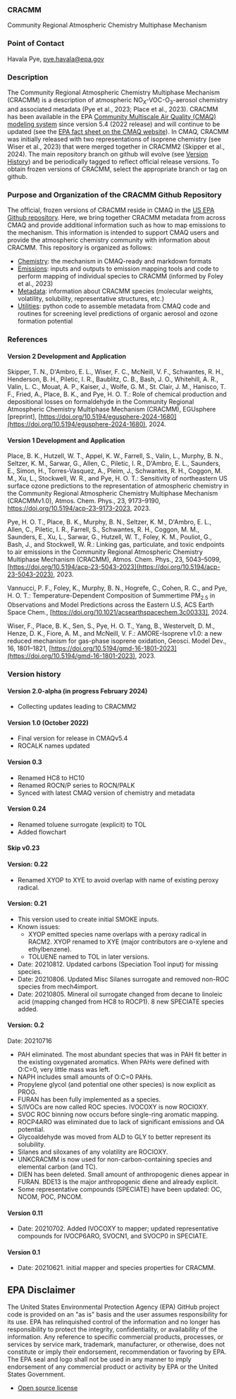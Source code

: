 ### CRACMM
Community Regional Atmospheric Chemistry Multiphase Mechanism

### Point of Contact
Havala Pye, pye.havala@epa.gov

### Description

The Community Regional Atmospheric Chemistry Multiphase Mechanism (CRACMM) is a description of atmospheric NO<sub>X</sub>-VOC-O<sub>3</sub>-aerosol chemistry and associated metadata (Pye et al., 2023; Place et al., 2023). CRACMM has been available in the EPA [Community Multiscale Air Quality (CMAQ) modeling system](https://github.com/USEPA/CMAQ) since version 5.4 (2022 release) and will continue to be updated (see the [EPA fact sheet on the CMAQ website](https://www.epa.gov/cmaq/cracmm)). In CMAQ, CRACMM was initially released with two representations of isoprene chemistry (see Wiser et al., 2023) that were merged together in CRACMM2 (Skipper et al., 2024). The main repository branch on github will evolve (see [Version History](#version-history)) and be periodically tagged to reflect official release versions. To obtain frozen versions of CRACMM, select the appropriate branch or tag on github. 

### Purpose and Organization of the CRACMM Github Repository

The official, frozen versions of CRACMM reside in CMAQ in the [US EPA Github repository](https://github.com/USEPA/CMAQ). Here, we bring together CRACMM metadata from across CMAQ and provide additional information such as how to map emissions to the mechanism. This information is intended to support CMAQ users and provide the atmospheric chemistry community with information about CRACMM. This repository is organized as follows:
 * [Chemistry](chemistry): the mechanism in CMAQ-ready and markdown formats
 * [Emissions](emissions): inputs and outputs to emission mapping tools and code to perform mapping of individual species to CRACMM (informed by Foley et al., 2023)
 * [Metadata](metadata): information about CRACMM species (molecular weights, volatility, solubility, representative structures, etc.)
 * [Utilities](utilities): python code to assemble metadata from CMAQ code and routines for screening level predictions of organic aerosol and ozone formation potential

### References

#### Version 2 Development and Application

Skipper, T. N., D'Ambro, E. L., Wiser, F. C., McNeill, V. F., Schwantes, R. H., Henderson, B. H., Piletic, I. R., Baublitz, C. B., Bash, J. O., Whitehill, A. R., Valin, L. C., Mouat, A. P., Kaiser, J., Wolfe, G. M., St. Clair, J. M., Hanisco, T. F., Fried, A., Place, B. K., and Pye, H. O. T.: Role of chemical production and depositional losses on formaldehyde in the Community Regional Atmospheric Chemistry Multiphase Mechanism (CRACMM), EGUsphere [preprint], [https://doi.org/10.5194/egusphere-2024-1680](https://doi.org/10.5194/egusphere-2024-1680), 2024.

#### Version 1 Development and Application

Place, B. K., Hutzell, W. T., Appel, K. W., Farrell, S., Valin, L., Murphy, B. N., Seltzer, K. M., Sarwar, G., Allen, C., Piletic, I. R., D'Ambro, E. L., Saunders, E., Simon, H., Torres-Vasquez, A., Pleim, J., Schwantes, R. H., Coggon, M. M., Xu, L., Stockwell, W. R., and Pye, H. O. T.: Sensitivity of northeastern US surface ozone predictions to the representation of atmospheric chemistry in the Community Regional Atmospheric Chemistry Multiphase Mechanism (CRACMMv1.0), Atmos. Chem. Phys., 23, 9173–9190, https://doi.org/10.5194/acp-23-9173-2023, 2023.

Pye, H. O. T., Place, B. K., Murphy, B. N., Seltzer, K. M., D'Ambro, E. L., Allen, C., Piletic, I. R., Farrell, S., Schwantes, R. H., Coggon, M. M., Saunders, E., Xu, L., Sarwar, G., Hutzell, W. T., Foley, K. M., Pouliot, G., Bash, J., and Stockwell, W. R.: Linking gas, particulate, and toxic endpoints to air emissions in the Community Regional Atmospheric Chemistry Multiphase Mechanism (CRACMM), Atmos. Chem. Phys., 23, 5043–5099, [https://doi.org/10.5194/acp-23-5043-2023](https://doi.org/10.5194/acp-23-5043-2023), 2023.

Vannucci, P. F., Foley, K., Murphy, B. N., Hogrefe, C., Cohen, R. C., and Pye, H. O. T.: Temperature-Dependent Composition of Summertime PM<sub>2.5</sub> in Observations and Model Predictions across the Eastern U.S, ACS Earth Space Chem., [https://doi.org/10.1021/acsearthspacechem.3c00333], 2024.

Wiser, F., Place, B. K., Sen, S., Pye, H. O. T., Yang, B., Westervelt, D. M., Henze, D. K., Fiore, A. M., and McNeill, V. F.: AMORE-Isoprene v1.0: a new reduced mechanism for gas-phase isoprene oxidation, Geosci. Model Dev., 16, 1801–1821, [https://doi.org/10.5194/gmd-16-1801-2023](https://doi.org/10.5194/gmd-16-1801-2023), 2023.

### Version history

#### Version 2.0-alpha (in progress February 2024)
- Collecting updates leading to CRACMM2 

#### Version 1.0 (October 2022)
- Final version for release in CMAQv5.4 
- ROCALK names updated

#### Version 0.3
- Renamed HC8 to HC10
- Renamed ROCN/P series to ROCN/PALK
- Synced with latest CMAQ version of chemistry and metadata

#### Version 0.24 
- Renamed toluene surrogate (explicit) to TOL
- Added flowchart

#### Skip v0.23

#### Version: 0.22
- Renamed XYOP to XYE to avoid overlap with name of existing peroxy radical.

#### Version: 0.21
- This version used to create initial SMOKE inputs.
- Known issues: 
  - XYOP emitted species name overlaps with a peroxy radical in RACM2. XYOP renamed to XYE (major contributors are o-xylene and ethylbenzene).
  - TOLUENE named to TOL in later versions.
- Date: 20210812. Updated carbons (Speciation Tool input) for missing species.
- Date: 20210806. Updated Misc Silanes surrogate and removed non-ROC species from mech4import.
- Date: 20210805. Mineral oil surrogate changed from decane to linoleic acid (mapping changed from HC8 to ROCP1). 8 new SPECIATE species added.

#### Version: 0.2
Date: 20210716

* PAH eliminated. The most abundant species that was in PAH fit better in the existing oxygenated aromatics. When PAHs were defined with O:C=0, very little mass was left. 
* NAPH includes small amounts of O:C=0 PAHs.
* Propylene glycol (and potential one other species) is now explicit as PROG.
* FURAN has been fully implemented as a species.
* S/IVOCs are now called ROC species. IVOCOXY is now ROCIOXY.
* SVOC ROC binning now occurs before single-ring aromatic mapping.
* ROCP4ARO was eliminated due to lack of significant emissions and OA potential.
* Glycoaldehyde was moved from ALD to GLY to better represent its solubility.
* Silanes and siloxanes of any volatility are ROCIOXY.
* UNKCRACMM is now used for non-carbon-containing species and elemental carbon (and TC).
* DIEN has been deleted. Small amount of anthropogenic dienes appear in FURAN. BDE13 is the major anthropogenic diene and already explicit.
* Some representative compounds (SPECIATE) have been updated: OC, NCOM, POC, PNCOM.


#### Version 0.11
- Date: 20210702. Added IVOCOXY to mapper; updated representative compounds for IVOCP6ARO, SVOCN1, and SVOCP0 in SPECIATE.

#### Version 0.1 
- Date: 20210621. initial mapper and species properties for CRACMM.

## EPA Disclaimer
The United States Environmental Protection Agency (EPA) GitHub project code is provided on an "as is" basis and the user assumes responsibility for its use. EPA has relinquished control of the information and no longer has responsibility to protect the integrity, confidentiality, or availability of the information. Any reference to specific commercial products, processes, or services by service mark, trademark, manufacturer, or otherwise, does not constitute or imply their endorsement, recommendation or favoring by EPA. The EPA seal and logo shall not be used in any manner to imply endorsement of any commercial product or activity by EPA or the United States Government.

* [Open source license](license.md)

